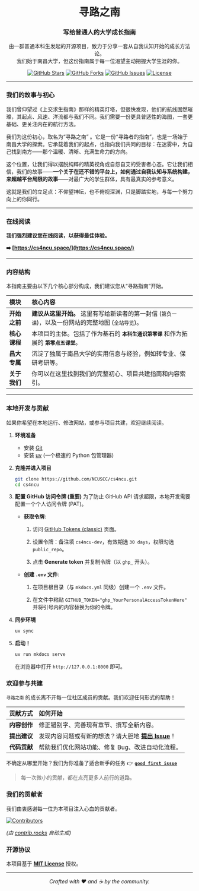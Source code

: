 <div align="center">

  <!-- Logo for 寻路之南 can be placed here once designed -->
  <!-- <img src="docs/assets/logo.png" alt="寻路之南 Logo" width="150"/> -->

  # 寻路之南
  ### 写给普通人的大学成长指南

  由一群普通本科生发起的开源项目，致力于分享一套从自我认知开始的成长方法论。<br>我们始于南昌大学，但这份指南属于每一位渴望主动把握大学生涯的你。

  [![GitHub Stars](https://img.shields.io/github/stars/NCUSCC/cs4ncu.svg?style=flat-square)](https://github.com/NCUSCC/cs4ncu/stargazers)
  [![GitHub Forks](https://img.shields.io/github/forks/NCUSCC/cs4ncu.svg?style=flat-square)](https://github.com/NCUSCC/cs4ncu/network/members)
  [![GitHub Issues](https://img.shields.io/github/issues/NCUSCC/cs4ncu.svg?style=flat-square)](https://github.com/NCUSCC/cs4ncu/issues)
  [![License](https://img.shields.io/badge/license-MIT-blue.svg?style=flat-square)](/LICENSE)

</div>

---

### 我们的故事与初心

我们曾仰望过《上交求生指南》那样的精英灯塔，但很快发现，他们的航线固然璀璨，其起点、风速、洋流都与我们不同。我们需要一份更具普适性的海图，一套更基础、更关注内在的航行方法。

我们为这份初心，取名为“寻路之南” 。它是一份“寻路者的指南”，也是一场始于南昌大学的探索。它承载着我们的起点，也指向我们共同的目标：在迷雾中，为自己找到南方——那个温暖、清晰、充满生命力的方向。

这个位置，让我们得以摆脱纯粹的精英视角或自怨自艾的受害者心态。它让我们相信，我们的故事——**一个关于在还不错的平台上，如何通过自我认知与系统构建，来超越平台局限的故事**——对最广大的学生群体，具有最真实的参考意义。

这就是我们的立足点：不仰望神坛，也不俯视深渊，只是脚踏实地，与每一个努力向上的你同行。

---

### 在线阅读

**我们强烈建议您在线阅读，以获得最佳体验。**

**➡️ [https://cs4ncu.space/](https://cs4ncu.space/)**

---

### 内容结构

本指南主要由以下几个核心部分构成，我们建议您从“寻路指南”开始。

| 模块 | 核心内容 |
| :--- | :--- |
| **开始之前** | **建议从这里开始。** 这里有写给新读者的第一封信 (`第负一课`)，以及一份网站的完整地图 (`全站导览`)。|
| **核心课程** | 本项目的主体。包括了作为基石的 **`本科生通识第零课`** 和作为拓展的 **`第零点五课堂`**。 |
| **昌大专属** | 沉淀了独属于南昌大学的实用信息与经验，例如转专业、保研考研等。 |
| **关于我们** | 你可以在这里找到我们的完整初心、项目共建指南和内容索引。 |

---

### 本地开发与贡献

如果你希望在本地运行、修改网站，或参与项目共建，欢迎继续阅读。

1.  **环境准备**
    *   安装 [Git](https://git-scm.com/)
    *   安装 [uv](https://github.com/astral-sh/uv#installation) (一个极速的 Python 包管理器)

2.  **克隆并进入项目**
    ```bash
    git clone https://github.com/NCUSCC/cs4ncu.git
    cd cs4ncu
    ```

3. **配置 GitHub 访问令牌 (重要)**
   为了防止 GitHub API 请求超限，本地开发需要配置一个个人访问令牌 (PAT)。

   * **获取令牌**:

     1. 访问 [GitHub Tokens (classic)](https://github.com/settings/tokens/new) 页面。

     2. 设置令牌：备注填 `cs4ncu-dev`，有效期选 `30 days`，权限勾选 `public_repo`。

     3. 点击 **Generate token** 并复制令牌（以 `ghp_` 开头）。

   * **创建 `.env` 文件**:

     1. 在项目根目录（与 `mkdocs.yml` 同级）创建一个 `.env` 文件。

     2. 在文件中粘贴 `GITHUB_TOKEN="ghp_YourPersonalAccessTokenHere"` 并将引号内的内容替换为你的令牌。


4.  **同步环境**
    ```bash
    uv sync
    ```

5.  **启动！**
    ```bash
    uv run mkdocs serve
    ```
    在浏览器中打开 `http://127.0.0.1:8000` 即可。

### 欢迎参与共建

`寻路之南` 的成长离不开每一位社区成员的贡献。我们欢迎任何形式的帮助！

| 贡献方式 | 如何开始 |
| :--- | :--- |
| **内容创作** | 修正错别字、完善现有章节、撰写全新内容。 |
| **提出建议** | 发现内容问题或有新的想法？请大胆地 [**提出 Issue**](https://github.com/NCUSCC/cs4ncu/issues/new/choose)！ |
| **代码贡献** | 帮助我们优化网站功能、修复 Bug、改进自动化流程。 |

不确定从哪里开始？我们为你准备了适合新手的任务 👉 [**`good first issue`**](https://github.com/NCUSCC/cs4ncu/labels/good%20first%20issue)

> 每一次微小的贡献，都在点亮更多人前行的道路。

### 我们的贡献者

我们由衷感谢每一位为本项目注入心血的贡献者。

<a href="https://github.com/NCUSCC/cs4ncu/graphs/contributors">
  <img src="https://contrib.rocks/image?repo=NCUSCC/cs4ncu" alt="Contributors" />
</a>

*(由 [contrib.rocks](https://contrib.rocks) 自动生成)*

### 开源协议

本项目基于 [**MIT License**](./LICENSE) 授权。

---

<div align="center">

*Crafted with ❤️ and ☕ by the community.*

</div>
